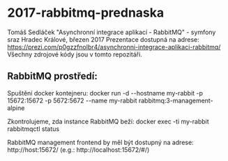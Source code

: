# 2017-rabbitmq-prednaska
Tomáš Sedláček "Asynchronní integrace aplikací - RabbitMQ" - symfony sraz Hradec Králové, březen 2017
Prezentace dostupná na adrese: https://prezi.com/p0gzzfnolbr4/asynchronni-integrace-aplikaci-rabbitmq/
Všechny zdrojové kódy jsou v tomto repozitáři. 

## RabbitMQ prostředí:

Spuštění docker kontejneru:
docker run -d --hostname my-rabbit -p 15672:15672 -p 5672:5672 --name my-rabbit rabbitmq:3-management-alpine

Zkontrolujeme, zda instance RabbitMQ beží:
docker exec -ti my-rabbit rabbitmqctl status

RabbitMQ management frontend by měl být dostupný na adrese:
http://host:15672/ (e.g.: http://localhost:15672/#/)

